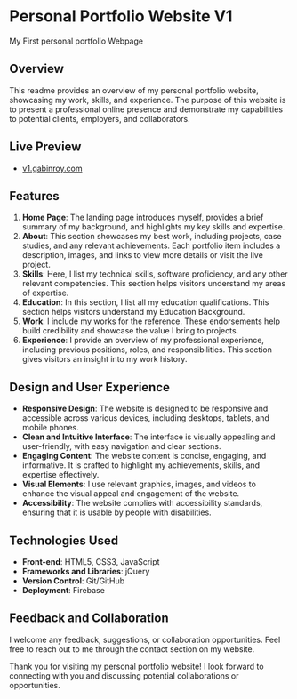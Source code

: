# Personal Portfolio Website V1
My First personal portfolio Webpage




## Overview
This readme provides an overview of my personal portfolio website, showcasing my work, skills, and experience. The purpose of this website is to present a professional online presence and demonstrate my capabilities to potential clients, employers, and collaborators.


## Live Preview
- [v1.gabinroy.com](https://gabinroy-v1.web.app)


## Features
1. **Home Page**: The landing page introduces myself, provides a brief summary of my background, and highlights my key skills and expertise.
2. **About**: This section showcases my best work, including projects, case studies, and any relevant achievements. Each portfolio item includes a description, images, and links to view more details or visit the live project.
3. **Skills**: Here, I list my technical skills, software proficiency, and any other relevant competencies. This section helps visitors understand my areas of expertise.
4. **Education**: In this section, I list all my education qualifications. This section helps visitors understand my Education Background.
5. **Work**: I include my works for the reference. These endorsements help build credibility and showcase the value I bring to projects.
6. **Experience**: I provide an overview of my professional experience, including previous positions, roles, and responsibilities. This section gives visitors an insight into my work history.
<!-- 5. **Testimonials**: I include testimonials from satisfied clients or colleagues. These endorsements help build credibility and showcase the value I bring to projects. -->
<!-- 6. **Contact**: This section provides my contact information, including email address, phone number, and links to my social media profiles. Interested visitors can easily reach out to discuss potential collaborations or opportunities. -->

## Design and User Experience
- **Responsive Design**: The website is designed to be responsive and accessible across various devices, including desktops, tablets, and mobile phones.
- **Clean and Intuitive Interface**: The interface is visually appealing and user-friendly, with easy navigation and clear sections.
- **Engaging Content**: The website content is concise, engaging, and informative. It is crafted to highlight my achievements, skills, and expertise effectively.
- **Visual Elements**: I use relevant graphics, images, and videos to enhance the visual appeal and engagement of the website.
- **Accessibility**: The website complies with accessibility standards, ensuring that it is usable by people with disabilities.

## Technologies Used
- **Front-end**: HTML5, CSS3, JavaScript
- **Frameworks and Libraries**: jQuery
- **Version Control**: Git/GitHub
- **Deployment**: Firebase


## Feedback and Collaboration
I welcome any feedback, suggestions, or collaboration opportunities. Feel free to reach out to me through the contact section on my website.

Thank you for visiting my personal portfolio website! I look forward to connecting with you and discussing potential collaborations or opportunities.
